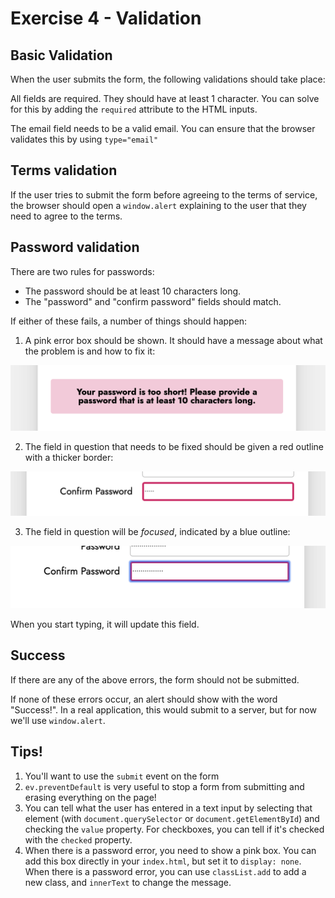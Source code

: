 # Exercise 4 - Validation

## Basic Validation

When the user submits the form, the following validations should take place:

All fields are required. They should have at least 1 character. You can solve for this by adding the `required` attribute to the HTML inputs.

The email field needs to be a valid email. You can ensure that the browser validates this by using `type="email"`

## Terms validation

If the user tries to submit the form before agreeing to the terms of service, the browser should open a `window.alert` explaining to the user that they need to agree to the terms.

## Password validation

There are two rules for passwords:

- The password should be at least 10 characters long.
- The "password" and "confirm password" fields should match.

If either of these fails, a number of things should happen:

1. A pink error box should be shown. It should have a message about what the problem is and how to fix it:

![A pink error box explains the problem, just above the submit button](../../__lecture/assets/error-box.png)

2. The field in question that needs to be fixed should be given a red outline with a thicker border:

![The “Confirm Password” field has a thick red outline](../../__lecture/assets/input-highlight.png)

3. The field in question will be _focused_, indicated by a blue outline:

![The “Confirm Password” field is auto-focused](../../__lecture/assets/focused.png)

When you start typing, it will update this field.

## Success

If there are any of the above errors, the form should not be submitted.

If none of these errors occur, an alert should show with the word "Success!". In a real application, this would submit to a server, but for now we'll use `window.alert`.

## Tips!

1. You'll want to use the `submit` event on the form
2. `ev.preventDefault` is very useful to stop a form from submitting and erasing everything on the page!
3. You can tell what the user has entered in a text input by selecting that element (with `document.querySelector` or `document.getElementById`) and checking the `value` property. For checkboxes, you can tell if it's checked with the `checked` property.
4. When there is a password error, you need to show a pink box. You can add this box directly in your `index.html`, but set it to `display: none`. When there is a password error, you can use `classList.add` to add a new class, and `innerText` to change the message.
